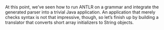 At this point, we’ve seen how to run ANTLR on a grammar and integrate the
generated parser into a trivial Java application. An application that merely
checks syntax is not that impressive, though, so let’s finish up by building a
translator that converts short array initializers to String objects.